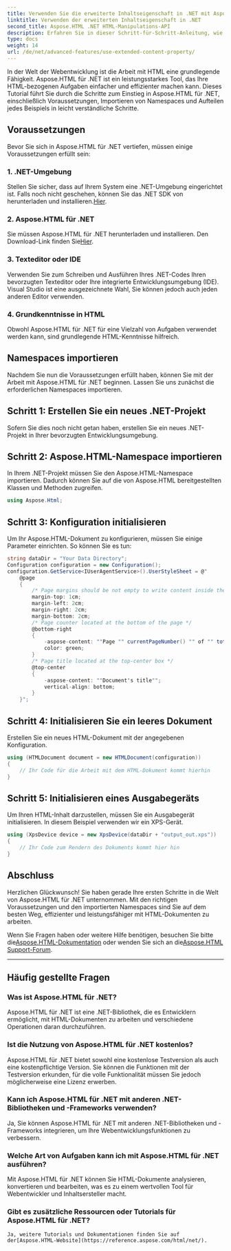 ```yaml
---
title: Verwenden Sie die erweiterte Inhaltseigenschaft in .NET mit Aspose.HTML
linktitle: Verwenden der erweiterten Inhaltseigenschaft in .NET
second_title: Aspose.HTML .NET HTML-Manipulations-API
description: Erfahren Sie in dieser Schritt-für-Schritt-Anleitung, wie Sie Aspose.HTML für .NET verwenden. Verbessern Sie Ihre HTML-Kenntnisse und optimieren Sie Ihre Webentwicklungsprojekte.
type: docs
weight: 14
url: /de/net/advanced-features/use-extended-content-property/
---
```


In der Welt der Webentwicklung ist die Arbeit mit HTML eine grundlegende Fähigkeit. Aspose.HTML für .NET ist ein leistungsstarkes Tool, das Ihre HTML-bezogenen Aufgaben einfacher und effizienter machen kann. Dieses Tutorial führt Sie durch die Schritte zum Einstieg in Aspose.HTML für .NET, einschließlich Voraussetzungen, Importieren von Namespaces und Aufteilen jedes Beispiels in leicht verständliche Schritte.

## Voraussetzungen

Bevor Sie sich in Aspose.HTML für .NET vertiefen, müssen einige Voraussetzungen erfüllt sein:

### 1. .NET-Umgebung

 Stellen Sie sicher, dass auf Ihrem System eine .NET-Umgebung eingerichtet ist. Falls noch nicht geschehen, können Sie das .NET SDK von herunterladen und installieren.[Hier](https://releases.aspose.com/html/net/).

### 2. Aspose.HTML für .NET

 Sie müssen Aspose.HTML für .NET herunterladen und installieren. Den Download-Link finden Sie[Hier](https://releases.aspose.com/html/net/).

### 3. Texteditor oder IDE

Verwenden Sie zum Schreiben und Ausführen Ihres .NET-Codes Ihren bevorzugten Texteditor oder Ihre integrierte Entwicklungsumgebung (IDE). Visual Studio ist eine ausgezeichnete Wahl, Sie können jedoch auch jeden anderen Editor verwenden.

### 4. Grundkenntnisse in HTML

Obwohl Aspose.HTML für .NET für eine Vielzahl von Aufgaben verwendet werden kann, sind grundlegende HTML-Kenntnisse hilfreich.

## Namespaces importieren

Nachdem Sie nun die Voraussetzungen erfüllt haben, können Sie mit der Arbeit mit Aspose.HTML für .NET beginnen. Lassen Sie uns zunächst die erforderlichen Namespaces importieren.

## Schritt 1: Erstellen Sie ein neues .NET-Projekt

Sofern Sie dies noch nicht getan haben, erstellen Sie ein neues .NET-Projekt in Ihrer bevorzugten Entwicklungsumgebung.

## Schritt 2: Aspose.HTML-Namespace importieren

In Ihrem .NET-Projekt müssen Sie den Aspose.HTML-Namespace importieren. Dadurch können Sie auf die von Aspose.HTML bereitgestellten Klassen und Methoden zugreifen.

```csharp
using Aspose.Html;
```

## Schritt 3: Konfiguration initialisieren

Um Ihr Aspose.HTML-Dokument zu konfigurieren, müssen Sie einige Parameter einrichten. So können Sie es tun:

```csharp
string dataDir = "Your Data Directory";
Configuration configuration = new Configuration();
configuration.GetService<IUserAgentService>().UserStyleSheet = @"
    @page 
    {
        /* Page margins should be not empty to write content inside the margin-boxes */
        margin-top: 1cm;
        margin-left: 2cm;
        margin-right: 2cm;
        margin-bottom: 2cm;
        /* Page counter located at the bottom of the page */
        @bottom-right
        {
            -aspose-content: ""Page "" currentPageNumber() "" of "" totalPagesNumber();
            color: green;
        }
        /* Page title located at the top-center box */
        @top-center
        {
            -aspose-content: ""Document's title"";
            vertical-align: bottom;
        }    
    }";
```

## Schritt 4: Initialisieren Sie ein leeres Dokument

Erstellen Sie ein neues HTML-Dokument mit der angegebenen Konfiguration.

```csharp
using (HTMLDocument document = new HTMLDocument(configuration))
{
    // Ihr Code für die Arbeit mit dem HTML-Dokument kommt hierhin
}
```

## Schritt 5: Initialisieren eines Ausgabegeräts

Um Ihren HTML-Inhalt darzustellen, müssen Sie ein Ausgabegerät initialisieren. In diesem Beispiel verwenden wir ein XPS-Gerät.

```csharp
using (XpsDevice device = new XpsDevice(dataDir + "output_out.xps"))
{
    // Ihr Code zum Rendern des Dokuments kommt hier hin
}
```

## Abschluss

Herzlichen Glückwunsch! Sie haben gerade Ihre ersten Schritte in die Welt von Aspose.HTML für .NET unternommen. Mit den richtigen Voraussetzungen und den importierten Namespaces sind Sie auf dem besten Weg, effizienter und leistungsfähiger mit HTML-Dokumenten zu arbeiten.

 Wenn Sie Fragen haben oder weitere Hilfe benötigen, besuchen Sie bitte die[Aspose.HTML-Dokumentation](https://reference.aspose.com/html/net/) oder wenden Sie sich an die[Aspose.HTML Support-Forum](https://forum.aspose.com/).

---

## Häufig gestellte Fragen

### Was ist Aspose.HTML für .NET?
   Aspose.HTML für .NET ist eine .NET-Bibliothek, die es Entwicklern ermöglicht, mit HTML-Dokumenten zu arbeiten und verschiedene Operationen daran durchzuführen.

### Ist die Nutzung von Aspose.HTML für .NET kostenlos?
   Aspose.HTML für .NET bietet sowohl eine kostenlose Testversion als auch eine kostenpflichtige Version. Sie können die Funktionen mit der Testversion erkunden, für die volle Funktionalität müssen Sie jedoch möglicherweise eine Lizenz erwerben.

### Kann ich Aspose.HTML für .NET mit anderen .NET-Bibliotheken und -Frameworks verwenden?
   Ja, Sie können Aspose.HTML für .NET mit anderen .NET-Bibliotheken und -Frameworks integrieren, um Ihre Webentwicklungsfunktionen zu verbessern.

### Welche Art von Aufgaben kann ich mit Aspose.HTML für .NET ausführen?
   Mit Aspose.HTML für .NET können Sie HTML-Dokumente analysieren, konvertieren und bearbeiten, was es zu einem wertvollen Tool für Webentwickler und Inhaltsersteller macht.

### Gibt es zusätzliche Ressourcen oder Tutorials für Aspose.HTML für .NET?
    Ja, weitere Tutorials und Dokumentationen finden Sie auf der[Aspose.HTML-Website](https://reference.aspose.com/html/net/).

